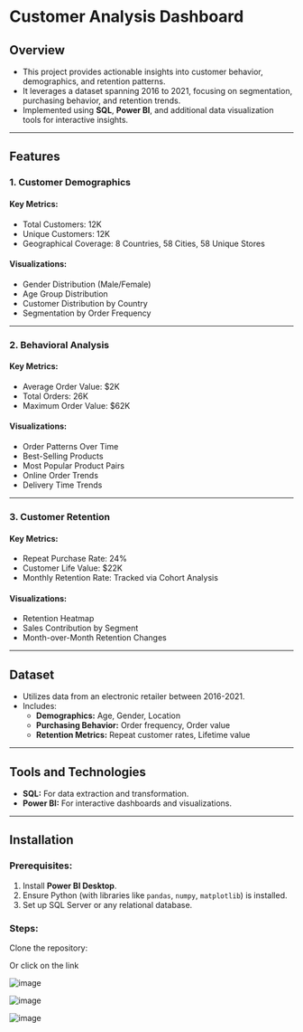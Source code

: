 # Customer Analysis Dashboard

## Overview
- This project provides actionable insights into customer behavior, demographics, and retention patterns.
- It leverages a dataset spanning 2016 to 2021, focusing on segmentation, purchasing behavior, and retention trends.
- Implemented using **SQL**, **Power BI**, and additional data visualization tools for interactive insights.

---

## Features

### 1. Customer Demographics
#### Key Metrics:
- Total Customers: 12K
- Unique Customers: 12K
- Geographical Coverage: 8 Countries, 58 Cities, 58 Unique Stores

#### Visualizations:
- Gender Distribution (Male/Female)
- Age Group Distribution
- Customer Distribution by Country
- Segmentation by Order Frequency

---

### 2. Behavioral Analysis
#### Key Metrics:
- Average Order Value: $2K
- Total Orders: 26K
- Maximum Order Value: $62K

#### Visualizations:
- Order Patterns Over Time
- Best-Selling Products
- Most Popular Product Pairs
- Online Order Trends
- Delivery Time Trends

---

### 3. Customer Retention
#### Key Metrics:
- Repeat Purchase Rate: 24%
- Customer Life Value: $22K
- Monthly Retention Rate: Tracked via Cohort Analysis

#### Visualizations:
- Retention Heatmap
- Sales Contribution by Segment
- Month-over-Month Retention Changes

---

## Dataset
- Utilizes data from an electronic retailer between 2016-2021.
- Includes:
  - **Demographics:** Age, Gender, Location
  - **Purchasing Behavior:** Order frequency, Order value
  - **Retention Metrics:** Repeat customer rates, Lifetime value

---

## Tools and Technologies
- **SQL:** For data extraction and transformation.
- **Power BI:** For interactive dashboards and visualizations.


---

## Installation

### Prerequisites:
1. Install **Power BI Desktop**.
2. Ensure Python (with libraries like `pandas`, `numpy`, `matplotlib`) is installed.
3. Set up SQL Server or any relational database.

### Steps:
Clone the repository:

Or click on the link

![image](https://github.com/user-attachments/assets/3fe37bdc-97ea-44d8-861f-a044bebced56)

![image](https://github.com/user-attachments/assets/3334256a-5151-4565-805f-0dbd6b7f75f6)

![image](https://github.com/user-attachments/assets/7ace648a-4d56-462c-a93b-d38eaa2ea605)



